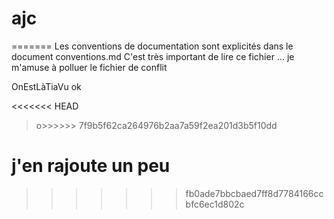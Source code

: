 # ajc
=======
Les conventions de documentation sont explicités dans le document conventions.md
C'est très important de lire ce fichier ...
je m'amuse à polluer le fichier de conflit

OnEstLàTiaVu
ok

<<<<<<< HEAD
>o>>>>>> 7f9b5f62ca264976b2aa7a59f2ea201d3b5f10dd


j'en rajoute un peu
=======

>>>>>>> fb0ade7bbcbaed7ff8d7784166ccbfc6ec1d802c
